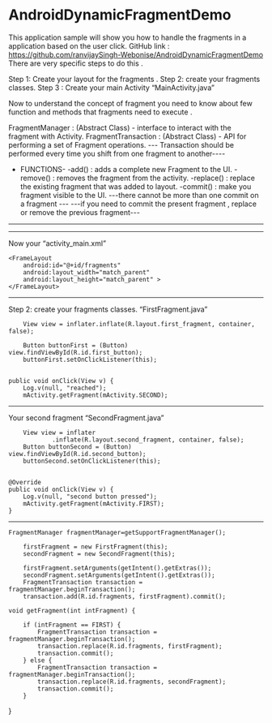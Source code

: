 AndroidDynamicFragmentDemo
==========================
This application sample will show you how to handle the fragments in a application based on the user click.
GitHub link : https://github.com/ranvijaySingh-Webonise/AndroidDynamicFragmentDemo
There are very specific steps to do this .

Step 1: Create your layout for the fragments .
Step 2: create your fragments classes.
Step 3 : Create your main Activity “MainActivity.java”

Now to understand the concept of fragment you need to know about few function and methods that fragments need to execute .

FragmentManager :   (Abstract Class) - interface to interact with the fragment with Activity.
FragmentTransaction : (Abstract Class) - API for performing a set of Fragment operations.
--- Transaction should be performed every time you shift from one fragment to another----
- FUNCTIONS-
		-add() : adds a complete new Fragment to the UI.
-remove() : removes the fragment from the activity.
-replace() : replace the existing fragment that was added to layout. 
-commit() : make you fragment visible to the UI.
	---there cannot be more than one commit on a fragment ---
      ---if you need to commit the present fragment , replace or remove the previous fragment---
____________________________________________________________________________________________________________________________________________________________
____________________________________________________________________________________________________________________________________________________________
Now your “activity_main.xml”

    <FrameLayout
        android:id="@+id/fragments"
        android:layout_width="match_parent"
        android:layout_height="match_parent" >
    </FrameLayout>

____________________________________________________________________________________________________________________________________________________________
Step 2: create your fragments classes.
 “FirstFragment.java”

		View view = inflater.inflate(R.layout.first_fragment, container, false);

		Button buttonFirst = (Button) view.findViewById(R.id.first_button);
		buttonFirst.setOnClickListener(this);


	public void onClick(View v) {
		Log.v(null, "reached");
		mActivity.getFragment(mActivity.SECOND);


____________________________________________________________________________________________________________________________________________________________
Your second fragment “SecondFragment.java”

		View view = inflater
				.inflate(R.layout.second_fragment, container, false);
		Button buttonSecond = (Button) view.findViewById(R.id.second_button);
		buttonSecond.setOnClickListener(this);


	@Override
	public void onClick(View v) {
		Log.v(null, "second button pressed");
		mActivity.getFragment(mActivity.FIRST);
	}

____________________________________________________________________________________________________________________________________________________________

	FragmentManager fragmentManager=getSupportFragmentManager();

		firstFragment = new FirstFragment(this);
		secondFragment = new SecondFragment(this);

		firstFragment.setArguments(getIntent().getExtras());
		secondFragment.setArguments(getIntent().getExtras());
		FragmentTransaction transaction = fragmentManager.beginTransaction();
		transaction.add(R.id.fragments, firstFragment).commit();

	void getFragment(int intFragment) {

		if (intFragment == FIRST) {
			FragmentTransaction transaction = fragmentManager.beginTransaction();
			transaction.replace(R.id.fragments, firstFragment);
			transaction.commit();
		} else {
			FragmentTransaction transaction = fragmentManager.beginTransaction();
			transaction.replace(R.id.fragments, secondFragment);
			transaction.commit();
		}
		
}


